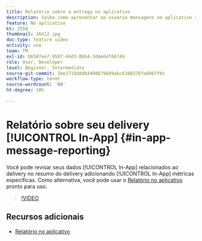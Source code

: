 ```yaml
---
title: Relatório sobre a entrega no aplicativo
description: Saiba como apresentar ao usuário mensagens no aplicativo relevantes contextualmente em resposta ao comportamento em tempo real de um cliente no aplicativo móvel.
feature: No aplicativo
kt: 2558
thumbnail: 26412.jpg
doc-type: feature video
activity: use
team: TM
exl-id: bb587ee7-9587-44d3-8bb4-3d4e64f66749
role: User, Developer
level: Beginner, Intermediate
source-git-commit: 2be2719ddd84490b796d9abc6300376fa896ff0c
workflow-type: tm+mt
source-wordcount: '84'
ht-degree: 10%

---
```


# Relatório sobre seu delivery [!UICONTROL In-App] {#in-app-message-reporting}

Você pode revisar seus dados [!UICONTROL In-App] relacionados ao delivery no resumo do delivery adicionando [!UICONTROL In-App] métricas específicas. Como alternativa, você pode usar o [Relatório no aplicativo](https://docs.adobe.com/content/help/en/campaign-standard/using/reporting/list-of-reports/in-app-report.html) pronto para uso.

>[!VIDEO](https://video.tv.adobe.com/v/26412?quality=12)

## Recursos adicionais

* [Relatório no aplicativo](https://docs.adobe.com/content/help/en/campaign-standard/using/reporting/list-of-reports/in-app-report.html)
